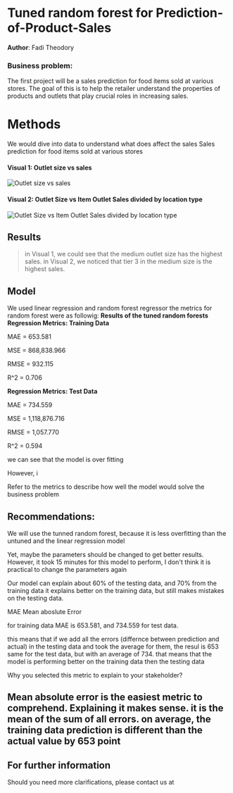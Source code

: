 # Tuned random forest for Prediction-of-Product-Sales
**Author**: Fadi Theodory
### Business problem:
The first project will be a sales prediction for food items sold at various stores. The goal of this is to help the retailer understand the properties of products and outlets that play crucial roles in increasing sales.
# Methods
We would dive into data to understand what does affect the sales
Sales prediction for food items sold at various stores
#### Visual 1: Outlet size vs sales
![Outlet size vs sales](https://github.com/user-attachments/assets/f536f3df-37db-4717-a613-540fda76db0f)
#### Visual 2: Outlet Size vs Item Outlet Sales divided by location type

![Outlet Size vs Item Outlet Sales divided by location type](https://github.com/user-attachments/assets/36fd3a37-dc3a-462a-a74e-1c822802538c)



## Results
> in Visual 1, we could see that the medium outlet size has the highest sales.
> in Visual 2, we noticed that tier 3 in the medium size is the highest sales.


## Model

We used linear regression and random forest regressor
the metrics for random forest were as followig:
**Results of the tuned random forests Regression Metrics: Training Data**

MAE = 653.581

MSE = 868,838.966

RMSE = 932.115

R^2 = 0.706

**Regression Metrics: Test Data**

MAE = 734.559

MSE = 1,118,876.716

RMSE = 1,057.770

R^2 = 0.594

we can see that the model is over fitting

However, i

Refer to the metrics to describe how well the model would solve the business problem

## Recommendations:

We will use the tunned random forest, because it is less overfitting than the untuned and the linear regression model

Yet, maybe the parameters should be changed to get better results. However, it took 15 minutes for this model to perform, I don't think it is practical to change the parameters again

Our model can explain about 60% of the testing data, and 70% from the training data it explains better on the training data, but still makes mistakes on the testing data.

MAE Mean aboslute Error

for training data MAE is 653.581, and  734.559 for test data.

this means that if we add all the errors (differnce between prediction and actual) in the testing data and took the average for them, the resul is 653 same for the test data, but with an average of 734. that means that the model is performing better on the training data then the testing data

Why you selected this metric to explain to your stakeholder?

Mean absolute error is the easiest metric to comprehend. Explaining it makes sense. it is the mean of the sum of all errors. on average, the training data prediction is different than the actual value by 653 point
-   

## For further information
Should you need more clarifications,  please contact us at 

 
